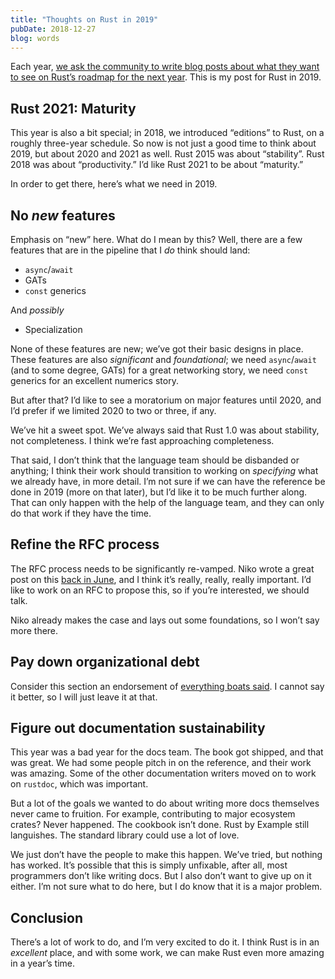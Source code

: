 ```yaml
---
title: "Thoughts on Rust in 2019"
pubDate: 2018-12-27
blog: words
---
```



Each year, [we ask the community to write blog posts about what they want to see on Rust’s roadmap for the next year](https://blog.rust-lang.org/2018/12/06/call-for-rust-2019-roadmap-blogposts.html). This is my post for Rust in 2019.

## Rust 2021: Maturity

This year is also a bit special; in 2018, we introduced “editions” to Rust, on a roughly three-year schedule. So now is not just a good time to think about 2019, but about 2020 and 2021 as well. Rust 2015 was about “stability”. Rust 2018 was about “productivity.” I’d like Rust 2021 to be about “maturity.”

In order to get there, here’s what we need in 2019.

## No *new* features

Emphasis on “new” here. What do I mean by this? Well, there are a few features that are in the pipeline that I *do* think should land:

- `async`/`await`
- GATs
- `const` generics

And *possibly*

- Specialization

None of these features are new; we’ve got their basic designs in place. These features are also *significant* and *foundational*; we need `async`/`await` (and to some degree, GATs) for a great networking story, we need `const` generics for an excellent numerics story.

But after that? I’d like to see a moratorium on major features until 2020, and I’d prefer if we limited 2020 to two or three, if any.

We’ve hit a sweet spot. We’ve always said that Rust 1.0 was about stability, not completeness. I think we’re fast approaching completeness.

That said, I don’t think that the language team should be disbanded or anything; I think their work should transition to working on *specifying* what we already have, in more detail. I’m not sure if we can have the reference be done in 2019 (more on that later), but I’d like it to be much further along. That can only happen with the help of the language team, and they can only do that work if they have the time.

## Refine the RFC process

The RFC process needs to be significantly re-vamped. Niko wrote a great post on this [back in June](http://smallcultfollowing.com/babysteps/blog/2018/06/20/proposal-for-a-staged-rfc-process/), and I think it’s really, really, really important. I’d like to work on an RFC to propose this, so if you’re interested, we should talk.

Niko already makes the case and lays out some foundations, so I won’t say more there.

## Pay down organizational debt

Consider this section an endorsement of [everything boats said](https://boats.gitlab.io/blog/post/rust-2019/). I cannot say it better, so I will just leave it at that.

## Figure out documentation sustainability

This year was a bad year for the docs team. The book got shipped, and that was great. We had some people pitch in on the reference, and their work was amazing. Some of the other documentation writers moved on to work on `rustdoc`, which was important.

But a lot of the goals we wanted to do about writing more docs themselves never came to fruition. For example, contributing to major ecosystem crates? Never happened. The cookbook isn’t done. Rust by Example still languishes. The standard library could use a lot of love.

We just don’t have the people to make this happen. We’ve tried, but nothing has worked. It’s possible that this is simply unfixable, after all, most programmers don’t like writing docs. But I also don’t want to give up on it either. I’m not sure what to do here, but I do know that it is a major problem.

## Conclusion

There’s a lot of work to do, and I’m very excited to do it. I think Rust is in an *excellent* place, and with some work, we can make Rust even more amazing in a year’s time.
